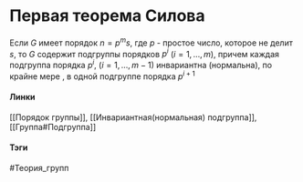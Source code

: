 # Первая теорема Силова
Если $G$ имеет порядок $n=p^{m}s$, где $p$ - простое число, которое не делит $s$, то $G$ содержит подгруппы порядков $p^{i}$ $(i=1,\dots,m)$, причем каждая подгруппа порядка $p^{i}$, $(i=1,\dots,m-1)$ инвариантна (нормальна), по крайне мере , в одной подгруппе порядка $p^{i+1}$

#### Линки
[[Порядок группы]],
[[Инвариантная(нормальная) подгруппа]],
[[Группа#Подгруппа]]
#### Тэги 
 #Теория_групп 